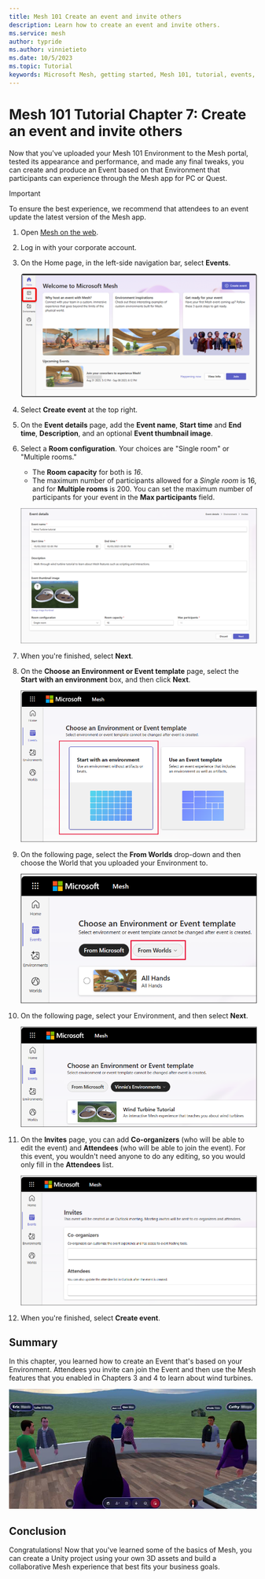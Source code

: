 ```yaml
---
title: Mesh 101 Create an event and invite others
description: Learn how to create an event and invite others.
ms.service: mesh
author: typride
ms.author: vinnietieto
ms.date: 10/5/2023
ms.topic: Tutorial
keywords: Microsoft Mesh, getting started, Mesh 101, tutorial, events, experiences
---
```


# Mesh 101 Tutorial Chapter 7: Create an event and invite others

Now that you've uploaded your Mesh 101 Environment to the Mesh portal, tested its appearance and performance, and made any final tweaks, you can
create and produce an Event based on that Environment that participants
can experience through the Mesh app for PC or Quest.

> [!IMPORTANT]
> To ensure the best experience, we recommend that attendees to an event update the latest version of the Mesh app.

1. Open [Mesh on the web](https://portal.mesh.microsoft.com/).
1. Log in with your corporate account.
1. On the Home page, in the left-side navigation bar, select **Events**.

    ![___](../../../media/sample-mesh-101/466-select-events.png)

1. Select **Create event** at the top right.
1. On the **Event details** page, add the **Event name**, **Start time** and **End time**, **Description**, and an optional **Event thumbnail image**.
1. Select a **Room configuration**. Your choices are "Single room" or "Multiple rooms."

    - The **Room capacity** for both is *16*.
    - The maximum number of participants allowed for a *Single room* is 16, and for **Multiple rooms** is 200. You can set the maximum number of participants for your event in the **Max participants** field.

    ![___](../../../media/sample-mesh-101/468-event-details.png)

1. When you're finished, select **Next**.
1. On the **Choose an Environment or Event template** page, select the **Start with an environment** box, and then click **Next**.

    ![___](../../../media/sample-mesh-101/462-choose-env-button.png)

1. On the following page, select the **From Worlds** drop-down and then choose the World that you uploaded your Environment to.

    ![___](../../../media/sample-mesh-101/463-choose-worlds-drop-down.png)

1. On the following page, select your Environment, and then select **Next**.

    ![___](../../../media/sample-mesh-101/464-choose-your-env.png)

1. On the **Invites** page, you can add **Co-organizers** (who will be able to edit the event) and **Attendees** (who will be able to join the event). For this event, you wouldn't need anyone to do any editing, so you would only fill in the **Attendees** list.

    ![___](../../../media/sample-mesh-101/465-invites.png)

1. When you're finished, select **Create event**.

## Summary

In this chapter, you learned how to create an Event that's based on your
Environment. Attendees you invite can join the Event and then use the Mesh
features that you enabled in Chapters 3 and 4 to learn about wind
turbines.

![A person looking at a group of people Description automatically generated](../../../media/sample-mesh-101/image108.jpg)

## Conclusion

Congratulations! Now that you've learned some of the basics of Mesh, you
can create a Unity project using your own 3D assets and build a
collaborative Mesh experience that best fits your business goals.

